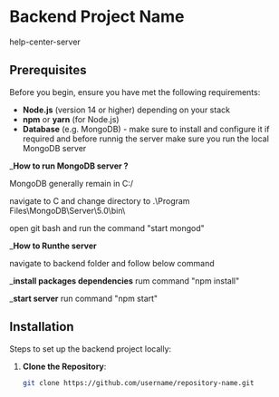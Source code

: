 # Backend Project Name
help-center-server

## Prerequisites

Before you begin, ensure you have met the following requirements:

- **Node.js** (version 14 or higher) depending on your stack
- **npm** or **yarn** (for Node.js) 
- **Database** (e.g. MongoDB) - make sure to install and configure it if required and before runnig the server make sure you run the local MongoDB server

_**How to run MongoDB server ?**

MongoDB generally remain in C:/

navigate to C and change directory to .\Program Files\MongoDB\Server\5.0\bin\

open git bash and run the command "start mongod"

_**How to Runthe server**

navigate to backend folder and follow below command

_**install packages dependencies** rum command "npm install"

_**start server** run command "npm start"

## Installation

Steps to set up the backend project locally:

1. **Clone the Repository**:
   ```bash
   git clone https://github.com/username/repository-name.git
